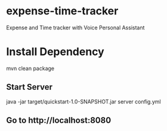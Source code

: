 # expense-time-tracker
Expense and Time tracker with Voice Personal Assistant

# Install Dependency
mvn clean package

## Start Server
java -jar target/quickstart-1.0-SNAPSHOT.jar server config.yml <br>

## Go to http://localhost:8080
